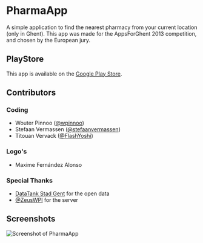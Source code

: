 PharmaApp
=========
A simple application to find the nearest pharmacy from your current location (only in Ghent). 
This app was made for the AppsForGhent 2013 competition, and chosen by the European jury.   

## PlayStore
This app is available on the [Google Play Store](https://play.google.com/store/apps/details?id=mobi.pharmaapp).

## Contributors
### Coding
* Wouter Pinnoo ([@wpinnoo](https://github.com/wpinnoo))
* Stefaan Vermassen ([@stefaanvermassen](https://github.com/stefaanvermassen))
* Titouan Vervack ([@FlashYoshi](https://github.com/FlashYoshi))

### Logo's
* Maxime Fernández Alonso
 
### Special Thanks
* [DataTank Stad Gent](http://data.gent.be) for the open data
* [@ZeusWPI](https://github.com/ZeusWPI) for the server

## Screenshots
![Screenshot of PharmaApp](https://raw.github.com/wpinnoo/PharmaApp/master/screenshots/nl/all.png)
